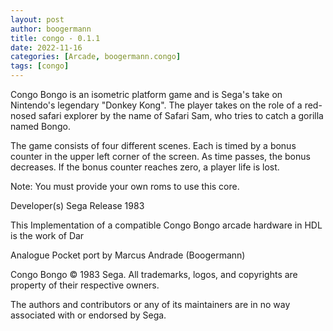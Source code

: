 ```yaml
---
layout: post
author: boogermann
title: congo - 0.1.1
date: 2022-11-16
categories: [Arcade, boogermann.congo]
tags: [congo]
---
```

Congo Bongo is an isometric platform game and is Sega's take on Nintendo's legendary "Donkey Kong".
The player takes on the role of a red-nosed safari explorer by the name of Safari Sam, who tries to catch a gorilla named Bongo.

The game consists of four different scenes. Each is timed by a bonus counter in the upper left corner of the screen.
As time passes, the bonus decreases. If the bonus counter reaches zero, a player life is lost.

Note: You must provide your own roms to use this core.

Developer(s)
    Sega
Release
    1983

This Implementation of a compatible Congo Bongo arcade hardware in HDL is the work of Dar

Analogue Pocket port by Marcus Andrade (Boogermann)

Congo Bongo © 1983 Sega.
All trademarks, logos, and copyrights are property of their respective owners.

The authors and contributors or any of its maintainers are in no way associated with or endorsed by Sega.
